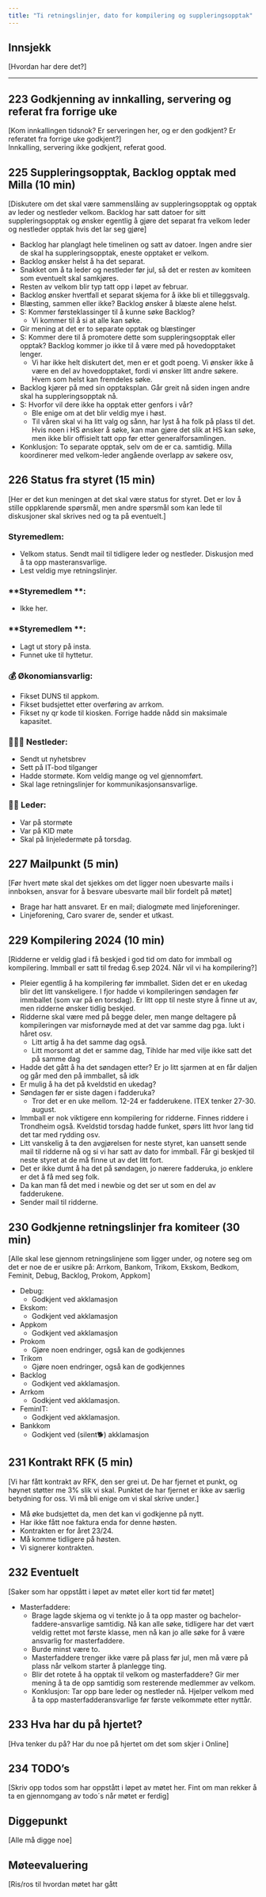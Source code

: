 ```yaml
---
title: "Ti retningslinjer, dato for kompilering og suppleringsopptak"
---
```


## Innsjekk  

[Hvordan har dere det?]  

---

## 223 Godkjenning av innkalling, servering og referat fra forrige uke  

[Kom innkallingen tidsnok? Er serveringen her, og er den godkjent? Er referatet fra forrige uke godkjent?]  
Innkalling, servering ikke godkjent, referat good.   




## 225 Suppleringsopptak, Backlog opptak med Milla (10 min)  

[Diskutere om det skal være sammenslåing av suppleringsopptak og opptak av leder og nestleder velkom. Backlog har satt datoer for sitt suppleringsopptak og ønsker egentlig å gjøre det separat fra velkom leder og nestleder opptak hvis det lar seg gjøre]  

- Backlog har planglagt hele timelinen og satt av datoer. Ingen andre sier de skal ha suppleringsopptak, eneste opptaket er velkom.  
- Backlog ønsker helst å ha det separat.   
- Snakket om å ta leder og nestleder før jul, så det er resten av komiteen som eventuelt skal samkjøres.  
- Resten av velkom blir typ tatt opp i løpet av februar.   
- Backlog ønsker hvertfall et separat skjema for å ikke bli et tilleggsvalg.  
- Blæsting, sammen eller ikke? Backlog ønsker å blæste alene helst.  
- S: Kommer førsteklassinger til å kunne søke Backlog?  
    - Vi kommer til å si at alle kan søke.  
- Gir mening at det er to separate opptak og blæstinger  
- S: Kommer dere til å promotere dette som suppleringsopptak eller opptak? Backlog kommer jo ikke til å være med på hovedopptaket lenger.  
    - Vi har ikke helt diskutert det, men er et godt poeng. Vi ønsker ikke å være en del av hovedopptaket, fordi vi ønsker litt andre søkere. Hvem som helst kan fremdeles søke.   
- Backlog kjører på med sin opptaksplan. Går greit nå siden ingen andre skal ha suppleringsopptak nå.  
- S: Hvorfor vil dere ikke ha opptak etter genfors i vår?  
    - Ble enige om at det blir veldig mye i høst.  
    - Til våren skal vi ha litt valg og sånn, har lyst å ha folk på plass til det. Hvis noen i HS ønsker å søke, kan man gjøre det slik at HS kan søke, men ikke blir offisielt tatt opp før etter generalforsamlingen.   
- Konklusjon: To separate opptak, selv om de er ca. samtidig. Milla koordinerer med velkom-leder angående overlapp av søkere osv,  

## 226 Status fra styret (15 min)  

[Her er det kun meningen at det skal være status for styret. Det er lov å stille oppklarende spørsmål, men andre spørsmål som kan lede til diskusjoner skal skrives ned og ta på eventuelt.]  

### **Styremedlem**:  

- Velkom status. Sendt mail til tidligere leder og nestleder. Diskusjon med å ta opp masteransvarlige.  
- Lest veldig mye retningslinjer.   

### **Styremedlem **:  

- Ikke her.  

### **Styremedlem **:  

- Lagt ut story på insta.  
- Funnet uke til hyttetur.  

### **💰** Økonomiansvarlig:  

- Fikset DUNS til appkom.   
- Fikset budsjettet etter overføring av arrkom.  
- Fikset ny qr kode til kiosken. Forrige hadde nådd sin maksimale kapasitet.  

### 👩🏻‍🦰 Nestleder:  

- Sendt ut nyhetsbrev  
- Sett på IT-bod tilganger  
- Hadde stormøte. Kom veldig mange og vel gjennomført.  
- Skal lage retningslinjer for kommunikasjonsansvarlige.  


### 👩🏾 Leder:  

- Var på stormøte  
- Var på KID møte  
- Skal på linjeledermøte på torsdag.  

## 227 Mailpunkt (5 min)  

[Før hvert møte skal det sjekkes om det ligger noen ubesvarte mails i innboksen, ansvar for å besvare ubesvarte mail blir fordelt på møtet]  

- Brage har hatt ansvaret. Er en mail; dialogmøte med linjeforeninger.   
- Linjeforening, Caro svarer de, sender et utkast.  


## 229 Kompilering 2024 (10 min)  

[Ridderne er veldig glad i få beskjed i god tid om dato for immball og kompilering. Immball er satt til fredag 6.sep 2024. Når vil vi ha kompilering?]  

- Pleier egentlig å ha kompilering før immballet. Siden det er en ukedag blir det litt vanskeligere. I fjor hadde vi kompileringen søndagen før immballet (som var på en torsdag). Er litt opp til neste styre å finne ut av, men ridderne ønsker tidlig beskjed.   
- Ridderne skal være med på begge deler, men mange deltagere på kompileringen var misfornøyde med at det var samme dag pga. lukt i håret osv.  
    - Litt artig å ha det samme dag også.  
    - Litt morsomt at det er samme dag, Tihlde har med vilje ikke satt det på samme dag  
- Hadde det gått å ha det søndagen etter? Er jo litt sjarmen at en får daljen og går med den på immballet, så idk  
- Er mulig å ha det på kveldstid en ukedag?   
- Søndagen før er siste dagen i fadderuka?   
    - Tror det er en uke mellom. 12-24 er fadderukene. ITEX tenker 27-30. august.  
- Immball er nok viktigere enn kompilering for ridderne. Finnes riddere i Trondheim også. Kveldstid torsdag hadde funket, spørs litt hvor lang tid det tar med rydding osv.  
- Litt vanskelig å ta den avgjørelsen for neste styret, kan uansett sende mail til ridderne nå og si vi har satt av dato for immball. Får gi beskjed til neste styret at de må finne ut av det litt fort.  
- Det er ikke dumt å ha det på søndagen, jo nærere fadderuka, jo enklere er det å få med seg folk.  
- Da kan man få det med i newbie og det ser ut som en del av fadderukene.   
- Sender mail til ridderne.  

## 230 Godkjenne retningslinjer fra komiteer (30 min)  

[Alle skal lese gjennom retningslinjene som ligger under, og notere seg om det er noe de er usikre på: Arrkom, Bankom, Trikom, Ekskom, Bedkom, Feminit, Debug, Backlog, Prokom, Appkom]  

- Debug:  
    - Godkjent ved akklamasjon  
- Ekskom:  
    - Godkjent ved akklamasjon  
- Appkom  
    - Godkjent ved akklamasjon  
- Prokom  
    - Gjøre noen endringer, også kan de godkjennes  
- Trikom  
    - Gjøre noen endringer, også kan de godkjennes  
- Backlog
    - Godkjent ved akklamasjon.  
- Arrkom  
    - Godkjent ved akklamasjon.  
- FeminIT:  
    - Godkjent ved akklamasjon.  
- Bankkom  
    - Godkjent ved (silent🐕) akklamasjon  


## 231 Kontrakt RFK (5 min)
[Vi har fått kontrakt av RFK, den ser grei ut. De har fjernet et punkt, og høynet støtter me 3% slik vi skal. Punktet de har fjernet er ikke av særlig betydning for oss. Vi må bli enige om vi skal skrive under.]  

- Må øke budsjettet da, men det kan vi godkjenne på nytt.  
- Har ikke fått noe faktura enda for denne høsten.  
- Kontrakten er for året 23/24.  
- Må komme tidligere på høsten.  
- Vi signerer kontrakten.   

## 232 Eventuelt  

[Saker som har oppstått i løpet av møtet eller kort tid før møtet]  

- Masterfaddere:  
    - Brage lagde skjema og vi tenkte jo å ta opp master og bachelor-faddere-ansvarlige samtidig. Nå kan alle søke, tidligere har det vært veldig rettet mot første klasse, men nå kan jo alle søke for å være ansvarlig for masterfaddere.  
    - Burde minst være to.   
    - Masterfaddere trenger ikke være på plass før jul, men må være på plass når velkom starter å planlegge ting.  
    - Blir det rotete å ha opptak til velkom og masterfaddere? Gir mer mening å ta de opp samtidig som resterende medlemmer av velkom.  
    - Konklusjon: Tar opp bare leder og nestleder nå. Hjelper velkom med å ta opp masterfadderansvarlige før første velkommøte etter nyttår.  


## 233 Hva har du på hjertet? 

[Hva tenker du på? Har du noe på hjertet om det som skjer i Online]  

## 234 TODO’s  

[Skriv opp todos som har oppstått i løpet av møtet her. Fint om man rekker å ta en gjennomgang av todo´s når møtet er ferdig]  

## Diggepunkt  

[Alle må digge noe]  

## Møteevaluering  

[Ris/ros til hvordan møtet har gått